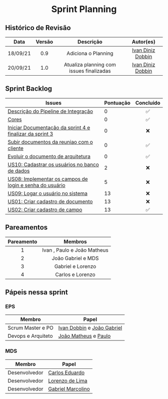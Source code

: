 <h1 style="text-align: center">Sprint Planning</h1>

## Histórico de Revisão
| Data | Versão | Descrição | Autor(es)|
|:----:|:------:|:---------:|:--------:|
| 18/09/21 | 0.9 | Adiciona o Planning | [Ivan Diniz Dobbin](https://github.com/darmsDD)|
| 20/09/21 | 1.0 | Atualiza planning com issues finalizadas | [Ivan Diniz Dobbin](https://github.com/darmsDD)|



## Sprint Backlog
Issues | Pontuação | Concluído
------------ | -------------- | :--------:
[Descrição do Pipeline de Integração](https://github.com/fga-eps-mds/2021.1-pc-go1/issues/99) | 0 | :white_check_mark:
[Cores](https://github.com/fga-eps-mds/2021.1-pc-go1/issues/98)| 0 | :white_check_mark:
[Iniciar Documentação da sprint 4 e finalizar da sprint 3](https://github.com/fga-eps-mds/2021.1-pc-go1/issues/95) | 0 |  :x:
[Subir documentos da reuniao com o cliente](https://github.com/fga-eps-mds/2021.1-pc-go1/issues/93) | 0| :white_check_mark:
[Evoluir o documento de arquitetura](https://github.com/fga-eps-mds/2021.1-pc-go1/issues/94) | 0| :white_check_mark:
[US10: Cadastrar os usuários no banco de dados](https://github.com/fga-eps-mds/2021.1-pc-go1/issues/59) | 2 | :x:
[US08: Implementar os campos de login e senha do usuário](https://github.com/fga-eps-mds/2021.1-pc-go1/issues/57) | 5| :x:
[US09: Logar o usuário no sistema](https://github.com/fga-eps-mds/2021.1-pc-go1/issues/58) | 13 | :x:
[US01: Criar cadastro de documento](https://github.com/fga-eps-mds/2021.1-pc-go1/issues/39) | 13 | :x:
[US02: Criar cadastro de campo](https://github.com/fga-eps-mds/2021.1-pc-go1/issues/65) | 13 | :white_check_mark:






 


## Pareamentos

| Pareamento | Membros
|:--------: | :-------:
| 1 | Ivan , Paulo  e João Matheus
| 2 | João Gabriel e MDS
| 3 | Gabriel e Lorenzo
| 4 | Carlos e Lorenzo


## Pápeis nessa sprint

### EPS
Membro| Papel
------------ | --------------
Scrum Master e PO | [Ivan Dobbin](https://github.com/darmsDD) e [João Gabriel](https://github.com/bielrossi15)
Devops e Arquiteto | [João Matheus](https://github.com/J-Matheus) e  [Paulo](https://github.com/PauloVitorRocha)


### MDS
Membro| Papel
------------ | --------------
Desenvolvedor | [Carlos Eduardo](https://github.com/CaduRoriz)
Desenvolvedor | [Lorenzo de Lima](https://github.com/lorenzo7377)
Desenvolvedor | [Gabriel Marcolino](https://github.com/GabrielMR360)